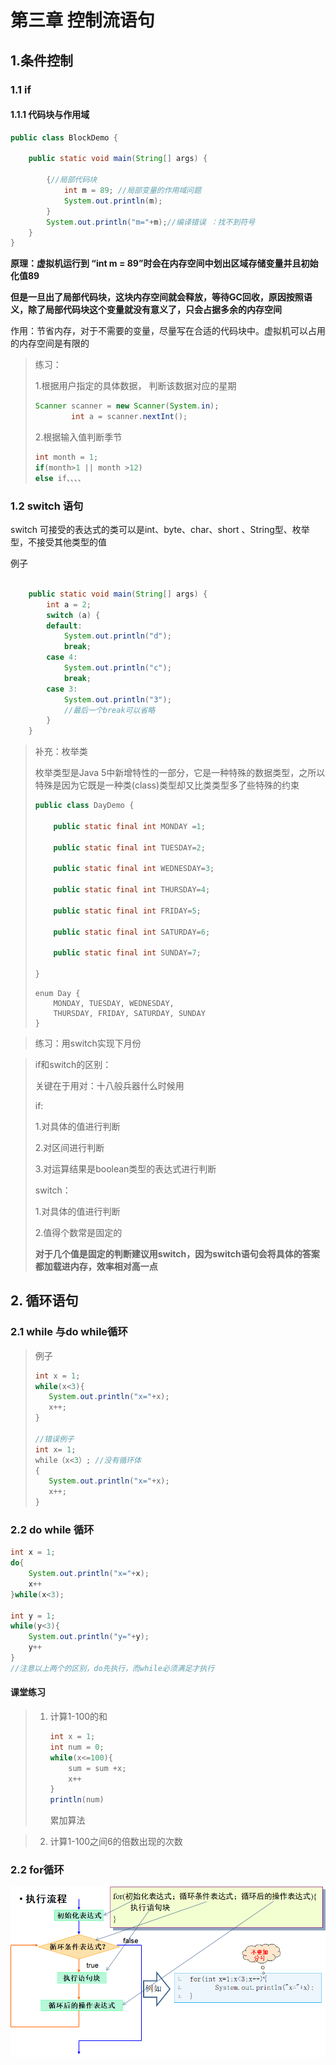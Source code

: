 # 第三章 控制流语句

## 1.条件控制

### 1.1 if 

#### 1.1.1 代码块与作用域

```java
public class BlockDemo {

    public static void main(String[] args) {
        
    	{//局部代码块
    		int m = 89; //局部变量的作用域问题
            System.out.println(m);
    	}
        System.out.println("m="+m);//编译错误 ：找不到符号
    }
}
```

**原理：虚拟机运行到 “int m = 89”时会在内存空间中划出区域存储变量并且初始化值89**

**但是一旦出了局部代码块，这块内存空间就会释放，等待GC回收，原因按照语义，除了局部代码块这个变量就没有意义了，只会占据多余的内存空间**

作用：节省内存，对于不需要的变量，尽量写在合适的代码块中。虚拟机可以占用的内存空间是有限的

> 练习：
>
> 1.根据用户指定的具体数据，	判断该数据对应的星期
>
> [^注]: //Scanner类是java.util包中提供的一个操作类，使用此类可以方便的完成输入流的输入操作。          Scanner  scan = new Scanner(System.in);int i = scan.nextInt();
>
> ```java
> Scanner scanner = new Scanner(System.in);
>         int a = scanner.nextInt();
> ```
>
> 
>
> 2.根据输入值判断季节
>
> ```java
> int month = 1;
> if(month>1 || month >12)
> else if、、、、
> ```
>
> 





### 1.2 switch 语句

switch 可接受的表达式的类可以是int、byte、char、short 、String型、枚举型，不接受其他类型的值

例子

```java

    public static void main(String[] args) {
        int a = 2;
        switch (a) {
        default:
            System.out.println("d");
            break;
        case 4:
            System.out.println("c");
            break;
        case 3:
            System.out.println("3");
            //最后一个break可以省略
        }
    }
```



> 补充：枚举类
>
> 枚举类型是Java 5中新增特性的一部分，它是一种特殊的数据类型，之所以特殊是因为它既是一种类(class)类型却又比类类型多了些特殊的约束
>
> ```java
> public class DayDemo {
> 
>     public static final int MONDAY =1;
> 
>     public static final int TUESDAY=2;
> 
>     public static final int WEDNESDAY=3;
> 
>     public static final int THURSDAY=4;
> 
>     public static final int FRIDAY=5;
> 
>     public static final int SATURDAY=6;
> 
>     public static final int SUNDAY=7;
> 
> }
> ```
>
> ```
> enum Day {
>     MONDAY, TUESDAY, WEDNESDAY,
>     THURSDAY, FRIDAY, SATURDAY, SUNDAY
> }
> ```

> 练习：用switch实现下月份

>  if和switch的区别：
>
> 关键在于用对：十八般兵器什么时候用
>
> if:
>
> 1.对具体的值进行判断
>
> 2.对区间进行判断
>
> 3.对运算结果是boolean类型的表达式进行判断
>
> switch：
>
> 1.对具体的值进行判断
>
> 2.值得个数常是固定的
>
> **对于几个值是固定的判断建议用switch，因为switch语句会将具体的答案都加载进内存，效率相对高一点**
>
> 

## 2. 循环语句

### 2.1 while 与do while循环

>例子
>
>```java
>int x = 1;
>while(x<3){
>    System.out.println("x="+x);
>    x++;
>}
>
>//错误例子
>int x= 1;
>while（x<3）; //没有循环体
>{
>    System.out.println("x="+x);
>    x++;
>}
>```

### 2.2 do while 循环

```java
int x = 1;
do{
    System.out.println("x="+x);
    x++
}while(x<3);

int y = 1;
while(y<3){
    System.out.println("y="+y);
    y++
}
//注意以上两个的区别，do先执行，而while必须满足才执行
```

#### 课堂练习

> 1. 计算1-100的和
>
>    ```java
>    int x = 1;
>    int num = 0;
>    while(x<=100){
>        sum = sum +x;
>        x++
>    }
>    println(num)
>    ```
>
>    累加算法

> 2. 计算1-100之间6的倍数出现的次数
>
>    [^注]: 学生自己完成，并且提一下计数器思想

### 2.2 for循环

![1564463612540](for循环体流程.png)